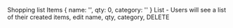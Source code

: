 Shopping list
Items { name: '', qty: 0, category: '' }
List - Users will see a list of their created items, edit name, qty, category, DELETE